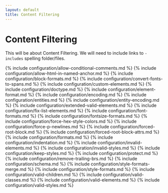 ```yaml
---
layout: default
title: Content Filtering
---
```


# Content Filtering

This will be about Content Filtering. We will need to include links to `-includes` spelling folder/files.

{% include configuration/allow-conditional-comments.md %}
{% include configuration/allow-html-in-named-anchor.md %}
{% include configuration/block-formats.md %}
{% include configuration/convert-fonts-to-spans.md %}
{% include configuration/custom-elements.md %}
{% include configuration/doctype.md %}
{% include configuration/element-format.md %}
{% include configuration/encoding.md %}
{% include configuration/entities.md %}
{% include configuration/entity-encoding.md %}
{% include configuration/extended-valid-elements.md %}
{% include configuration/fix-list-elements.md %}
{% include configuration/font-formats.md %}
{% include configuration/fontsize-formats.md %}
{% include configuration/force-hex-style-colors.md %}
{% include configuration/force-p-newlines.md %}
{% include configuration/forced-root-block.md %}
{% include configuration/forced-root-block-attrs.md %}
{% include configuration/formats.md %}
{% include configuration/indentation.md %}
{% include configuration/invalid-elements.md %}
{% include configuration/invalid-styles.md %}
{% include configuration/keep-styles.md %}
{% include configuration/protect.md %}
{% include configuration/remove-trailing-brs.md %}
{% include configuration/schema.md %}
{% include configuration/style-formats-merge.md %}
{% include configuration/style-formats.md %}
{% include configuration/valid-children.md %}
{% include configuration/valid-classes.md %}
{% include configuration/valid-elements.md %}
{% include configuration/valid-styles.md %}
